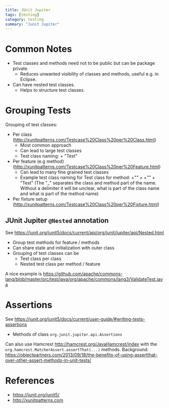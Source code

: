 ```yaml
---
title: JUnit Jupiter
tags: [testing]
category: testing
summary: "Junit Jupiter"
---
```

# Common Notes

* Test classes and methods need not to be public but can be package private.
  * Reduces unwanted visibility of classes and methods, useful e.g. in Eclipse.
* Can have nested test classes.
  * Helps to structure test classes.

# Grouping Tests

Grouping of test classes:

* Per class (<http://xunitpatterns.com/Testcase%20Class%20per%20Class.html>)
  * Most common approach
  * Can lead to large test classes
  * Test class naming: <class to test> + "Test"
* Per feature (e.g method) (<http://xunitpatterns.com/Testcase%20Class%20per%20Feature.html>)
  * Can lead to many fine grained test classes
  * Example test class naming for Test class for method: <class to test> +"_" + <method to test> +"_" + "Test" (The "_" separates 
  the class and method part of the name. Without a delimiter it will be unclear, what is part of the class name and what is 
  part of the method name)
* Per fixture setup (<http://xunitpatterns.com/Testcase%20Class%20per%20Fixture.html>)


## JUnit Jupiter `@Nested` annotation
See <https://junit.org/junit5/docs/current/api/org/junit/jupiter/api/Nested.html>

* Group test methods for feature / methods
* Can share state and initialization with outer class
* Grouping of test classes can be
  * Test class per class
  * Nested test class per method / feature

A nice example is <https://github.com/apache/commons-lang/blob/master/src/test/java/org/apache/commons/lang3/ValidateTest.java>


# Assertions

See <https://junit.org/junit5/docs/current/user-guide/#writing-tests-assertions>

* Methods of class `org.junit.jupiter.api.Assertions`

Can also use Hamcrest <http://hamcrest.org/JavaHamcrest/index> with the `org.hamcrest.MatcherAssert.assertThat(...)` methods.
Background:
<https://objectpartners.com/2013/09/18/the-benefits-of-using-assertthat-over-other-assert-methods-in-unit-tests/>


# References
* <https://junit.org/junit5/>
* <http://xunitpatterns.com>
